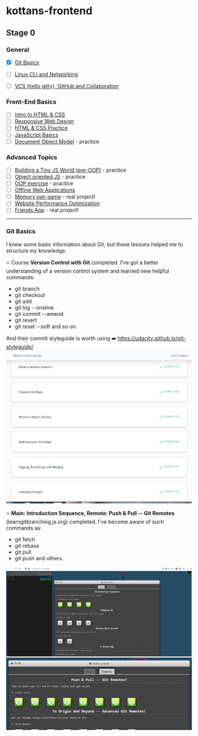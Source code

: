 # kottans-frontend

## Stage 0

### General
* [x] [Git Basics](https://github.com/kottans/frontend/blob/master/tasks/git-intro.md)

* [ ] [Linux CLI and Networking](https://github.com/kottans/frontend/blob/master/tasks/linux-cli-http.md)
* [ ] [VCS (hello gitty), GitHub and Collaboration](https://github.com/kottans/frontend/blob/master/tasks/git-collaboration.md)

### Front-End Basics
* [ ] [Intro to HTML & CSS](https://github.com/kottans/frontend/blob/master/tasks/html-css-intro.md)
* [ ] [Responsive Web Design](https://github.com/kottans/frontend/blob/master/tasks/html-css-responsive.md)
* [ ] [HTML & CSS Practice](https://github.com/kottans/frontend/blob/master/tasks/html-css-popup.md)
* [ ] [JavaScript Basics](https://github.com/kottans/frontend/blob/master/tasks/js-basics.md)
* [ ] [Document Object Model](https://github.com/kottans/frontend/blob/master/tasks/js-dom.md) - practice

### Advanced Topics
* [ ] [Building a Tiny JS World (pre-OOP)](https://github.com/kottans/frontend/blob/master/tasks/js-pre-oop.md) - practice
* [ ] [Object oriented JS](https://github.com/kottans/frontend/blob/master/tasks/js-oop.md) - practice
* [ ] [OOP exercise](https://github.com/kottans/frontend/blob/master/tasks/js-post-oop.md) - practice
* [ ] [Offline Web Applications](https://github.com/kottans/frontend/blob/master/tasks/app-design-offline.md)
* [ ] [Memory pair game](https://github.com/kottans/frontend/blob/master/tasks/memory-pair-game.md) - real project!
* [ ] [Website Performance Optimization](https://github.com/kottans/frontend/blob/master/tasks/app-design-performance.md)
* [ ] [Friends App](https://github.com/kottans/frontend/blob/master/tasks/friends-app.md) - real project!
-----
### Git Basics
I knew some basic information about Git, but these lessons helped me to structure my knowledge.

:star: Course **Version Control with Git** completed. I've got a better understanding of a version control system and learned new helpful commands:
  + git branch
  + git checkout
  + git add
  + git log --oneline
  + git commit --amend
  + git revert
  + git reset --soft and so on.

And their commit styleguide is worth using :arrow_right: <https://udacity.github.io/git-styleguide/>
![Udacity](/assets/udacity_git_course.jpg)

:star: **Main: Introduction Sequence, Remote: Push & Pull -- Git Remotes** (learngitbranching.js.org) completed. I've become aware of such commands as:
  + git fetch
  + git rebase
  + git pull
  + git push and others.
  
![Main](/assets/learngitbranching_intro.jpg)
![Remote](/assets/learngitbranching_remote.jpg)
